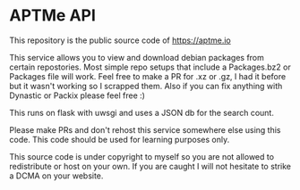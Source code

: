# APTMe API

This repository is the public source code of https://aptme.io

This service allows you to view and download debian packages from certain repostories. Most simple repo setups that include a Packages.bz2 or Packages file will work. Feel free to make a PR for .xz or .gz, I had it before but it wasn't working so I scrapped them. Also if you can fix anything with Dynastic or Packix please feel free :)

This runs on flask with uwsgi and uses a JSON db for the search count. 

Please make PRs and don't rehost this service somewhere else using this code. This code should be used for learning purposes only.

This source code is under copyright to myself so you are not allowed to redistribute or host on your own. If you are caught I will not hesitate to strike a DCMA on your website.
